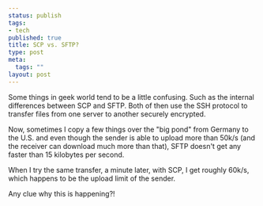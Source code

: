 ```yaml
--- 
status: publish
tags: 
- tech
published: true
title: SCP vs. SFTP?
type: post
meta: 
  tags: ""
layout: post
---
```

Some things in geek world tend to be a little confusing. Such as the internal differences between SCP and SFTP. Both of then use the SSH protocol to transfer files from one server to another securely encrypted.

Now, sometimes I copy a few things over the "big pond" from Germany to the U.S. and even though the sender is able to upload more than 50k/s (and the receiver can download much more than that), SFTP doesn't get any faster than 15 kilobytes per second.

When I try the same transfer, a minute later, with SCP, I get roughly 60k/s, which happens to be the upload limit of the sender.

Any clue why this is happening?!
